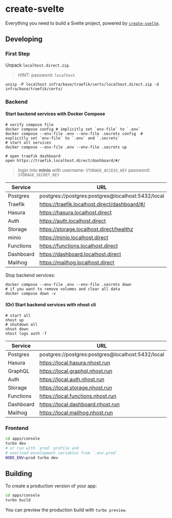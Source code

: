 # create-svelte

Everything you need to build a Svelte project, powered by [`create-svelte`](https://github.com/sveltejs/kit/tree/master/packages/create-svelte).

## Developing

### First Step

Unpack `localhost.direct.zip`.

> HINT: password: `localhost`

```shell
unzip -P localhost infra/base/traefik/certs/localhost.direct.zip -d infra/base/traefik/certs/
```

### Backend

#### Start backend services with Docker Compose

```shell
# verify compose file
docker compose config # implicitly set `env-file` to `.env`
docker compose --env-file .env --env-file .secrets config  # explicitly set `env-file` to `.env` and `.secrets`
# start all services
docker compose --env-file .env --env-file .secrets up

# open traefik dashboard
open https://traefik.localhost.direct/dashboard/#/
```

> login into **minio** with username: `STORAGE_ACCESS_KEY` password: `STORAGE_SECRET_KEY`

| Service   | URL                                               |
| --------- | ------------------------------------------------- |
| Postgres  | postgres://postgres:postgres@localhost:5432/local |
| Traefik   | https://traefik.localhost.direct/dashboard/#/     |
| Hasura    | https://hasura.localhost.direct                   |
| Auth      | https://auth.localhost.direct                     |
| Storage   | https://storage.localhost.direct/healthz          |
| minio     | https://minio.localhost.direct                    |
| Functions | https://functions.localhost.direct                |
| Dashboard | https://dashboard.localhost.direct                |
| Mailhog   | https://mailhog.localhost.direct                  |

Stop backend services:

```shell
docker compose --env-file .env --env-file .secrets down
# if you want to remove volumes and clear all data
docker compose down -v
```

#### (Or) Start backend services with nhost cli

```shell
# start all
nhost up
# shutdown all
nhsot down
nhost logs auth -f
```

| Service   | URL                                               |
| --------- | ------------------------------------------------- |
| Postgres  | postgres://postgres:postgres@localhost:5432/local |
| Hasura    | https://local.hasura.nhost.run                    |
| GraphQL   | https://local.graphql.nhost.run                   |
| Auth      | https://local.auth.nhost.run                      |
| Storage   | https://local.storage.nhost.run                   |
| Functions | https://local.functions.nhost.run                 |
| Dashboard | https://local.dashboard.nhost.run                 |
| Mailhog   | https://local.mailhog.nhost.run                   |

### Frontend

```bash
cd apps/console
turbo dev
# or run with `prod` profile and
# overload envelopment variables from `.env.prod`
NODE_ENV=prod turbo dev
```

## Building

To create a production version of your app:

```bash
cd apps/console
turbo build
```

You can preview the production build with `turbo preview`.
